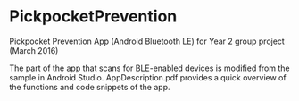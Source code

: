 # PickpocketPrevention

Pickpocket Prevention App (Android Bluetooth LE) for Year 2 group project (March 2016)

The part of the app that scans for BLE-enabled devices is modified from the sample in Android Studio.
AppDescription.pdf provides a quick overview of the functions and code snippets of the app.
